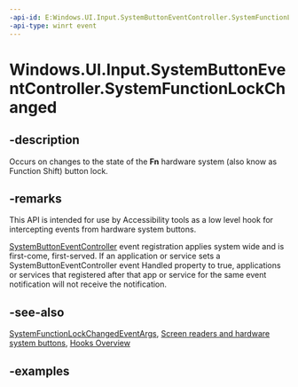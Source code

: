 ```yaml
---
-api-id: E:Windows.UI.Input.SystemButtonEventController.SystemFunctionLockChanged
-api-type: winrt event
---
```


<!-- Event syntax.
public event TypedEventHandler SystemFunctionLockChanged<SystemButtonEventController, SystemFunctionLockChangedEventArgs>
-->

# Windows.UI.Input.SystemButtonEventController.SystemFunctionLockChanged

## -description

Occurs on changes to the state of the **Fn** hardware system (also know as Function Shift) button lock.

## -remarks

This API is intended for use by Accessibility tools as a low level hook for intercepting events from hardware system buttons.

[SystemButtonEventController](systembuttoneventcontroller.md) event registration applies system wide and is first-come, first-served. If an application or service sets a SystemButtonEventController event Handled property to true, applications or services that registered after that app or service for the same event notification will not receive the notification.

## -see-also

[SystemFunctionLockChangedEventArgs](systemfunctionlockchangedeventargs.md), [Screen readers and hardware system buttons](/windows/uwp/design/accessibility/system-button-narration), [Hooks Overview](/windows/win32/winmsg/about-hooks)

## -examples
